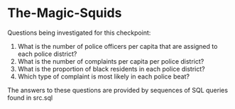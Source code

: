 # The-Magic-Squids


Questions being investigated for this checkpoint:
1) What is the number of police officers per capita that are assigned to each police district?
2) What is the number of complaints per capita per police district?
3) What is the proportion of black residents in each police district?
4) Which type of complaint is most likely in each police beat?

The answers to these questions are provided by sequences of SQL queries found in src.sql
